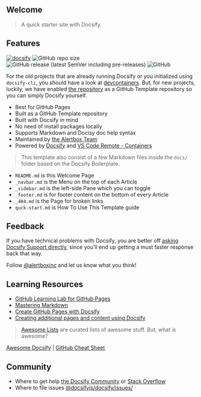 ## Welcome

> A quick starter site with Docsify.

## Features

[![docsify](https://img.shields.io/badge/maintained%20with-docsify-cc00ff.svg)](https://docsify.js.org/)
![GitHub repo size](https://img.shields.io/github/repo-size/alertbox/vscode-remote-try-docsify)
![GitHub release (latest SemVer including pre-releases)](https://img.shields.io/github/v/release/alertbox/vscode-remote-try-docsify?include_prereleases)
![GitHub](https://img.shields.io/github/license/alertbox/vscode-remote-try-docsify)

For the old projects that are already running Docsify or you initialized using `docsify-cli`, you should have a look at [devcontainers](https://kosalanuwan/devcontainers/#readme). But, for new projects, luckily, we have enabled [the repository](https://github.com/alertbox/vscode-remote-try-docsify/generate/) as a GitHub Template repository so you can simply Docsify yourself.

- Best for GitHub Pages
- Built as a GitHub Template repository
- Built with Docsify in mind
- No need of install packages locally
- Supports Markdown and Docisy doc help syntax
- Maintained by [the Alertbox Team](https://github.com/alertbox/)
- Powered by [Docsify](https://docsify.js.org/) and [VS Code Remote - Containers](https://github.com/kosalanuwan/devcontainers/#readme)

> This template also consist of a few Markdown files inside the `docs/` folder based on the Docsify Boilerplate.

- `README.md` is this Welcome Page
- `_navbar.md` is the Menu on the top of each Article
- `_sidebar.md` is the left-side Pane which you can toggle
- `_footer.md` is for footer content on the bottom of every Article
- `_404.md` is the Page for broken links
- `quck-start.md` is How To Use This Template guide

## Feedback
If you have technical problems with Docsify, you are better off [asking Docsify Support directly](https://gitter.im/docsifyjs), since you'll end up getting a must faster response back that way.

Follow [@alertboxinc](https://twitter.com/alertboxinc) and let us know what you think!

## Learning Resources

- [GitHub Learning Lab for GitHub Pages](https://lab.github.com/githubtraining/github-pages)
- [Mastering Markdown](https://guides.github.com/features/mastering-markdown/)
- [Create GitHub Pages with Docsify](https://www.youtube.com/watch?v=TV88lp7egMw)
- [Creating additional pages and content using Docsify](https://docsify.js.org/#/more-pages)

> [Awesome Lists](https://github.com/sindresorhus/awesome) are curated lists of awesome stuff. But, what is awesome?

[Awesome Docsify](https://github.com/docsifyjs/awesome-docsify/) | 
[GitHub Cheat Sheet](https://github.com/tiimgreen/github-cheat-sheet)

## Community

- Where to get help [the Docsify Community](https://gitter.im/docsifyjs) or [Stack Overflow](https://stackoverflow.com/questions/tagged/docsify)
- Where to file issues [@docsifyjs/docsify/issues/](https://github.com/docsifyjs/docsify/issues/)
